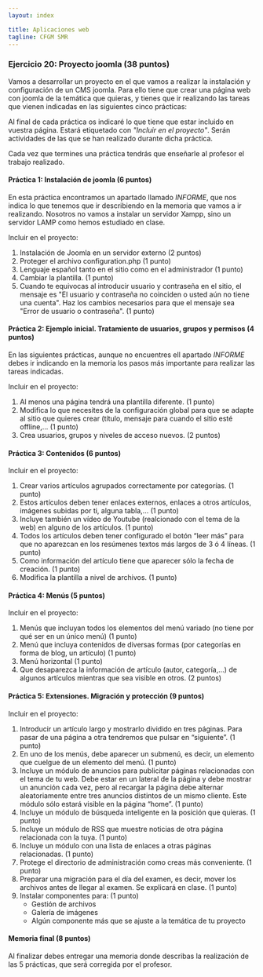 ```yaml
---
layout: index

title: Aplicaciones web
tagline: CFGM SMR
---
```


### Ejercicio 20: Proyecto joomla (38 puntos)

Vamos a desarrollar un proyecto en el que vamos a realizar la instalación y configuración de un CMS joomla. Para ello tiene que crear una página web con joomla de la temática que quieras, y tienes que ir realizando las tareas que vienen indicadas en las siguientes cinco prácticas:

Al final de cada práctica os indicaré lo que tiene que estar incluido en vuestra página. Estará etiquetado con *"Incluir en el proyecto"*. Serán actividades de las que se han realizado durante dicha práctica.

Cada vez que termines una práctica tendrás que enseñarle al profesor el trabajo realizado.

#### Práctica 1: Instalación de joomla (6 puntos)

En esta práctica encontramos un apartado llamado *INFORME*, que nos indica lo que tenemos que ir describiendo en la memoria que vamos a ir realizando. Nosotros no vamos a instalar un servidor Xampp, sino un servidor LAMP como hemos estudiado en clase.

Incluir en el proyecto: 

1. Instalación de Joomla en un servidor externo (2 puntos)
2. Proteger el archivo configuration.php (1 punto)
3. Lenguaje español tanto en el sitio como en el administrador (1 punto)
4. Cambiar la plantilla. (1 punto)
5. Cuando te equivocas al introducir usuario y contraseña en el sitio, el mensaje es "El usuario y contraseña no coinciden o usted aún no tiene una cuenta". Haz los cambios necesarios para que el mensaje sea "Error de usuario o contraseña". (1 punto)

#### Práctica 2: Ejemplo inicial. Tratamiento de usuarios, grupos y permisos (4 puntos)

En las siguientes prácticas, aunque no encuentres ell apartado *INFORME* debes ir indicando en la memoria los pasos más importante para realizar las tareas indicadas.

Incluir en el proyecto:

1. Al menos una página tendrá una plantilla diferente. (1 punto)
2. Modifica lo que necesites de la configuración global para que se adapte al sitio que quieres
crear (título, mensaje para cuando el sitio esté offline,... (1 punto)
3. Crea usuarios, grupos y niveles de acceso nuevos. (2 puntos)

#### Práctica 3: Contenidos (6 puntos)

Incluir en el proyecto:

1. Crear varios artículos agrupados correctamente por categorías. (1 punto)
2. Estos artículos deben tener enlaces externos, enlaces a otros artículos, imágenes subidas por ti, alguna tabla,... (1 punto)
3. Incluye también un vídeo de Youtube (realcionado con el tema de la web) en alguno de los artículos. (1 punto)
4. Todos los artículos deben tener configurado el botón “leer más” para que no aparezcan en los resúmenes textos más largos de 3 ó 4 líneas. (1 punto)
5. Como información del artículo tiene que aparecer sólo la fecha de creación. (1 punto)
6. Modifica la plantilla a nivel de archivos. (1 punto)

#### Práctica 4: Menús (5 puntos)

Incluir en el proyecto:

1. Menús que incluyan todos los elementos del menú variado (no tiene por qué ser en un único menú) (1 punto)
2. Menú que incluya contenidos de diversas formas (por categorías en forma de blog, un artículo) (1 punto)
3. Menú horizontal (1 punto)
4. Que desaparezca la información de artículo (autor, categoría,...) de algunos artículos mientras que sea visible en otros. (2 puntos)

#### Práctica 5: Extensiones. Migración y protección (9 puntos)

Incluir en el proyecto:

1. Introducir un artículo largo y mostrarlo dividido en tres páginas. Para pasar de una página a otra tendremos que pulsar en “siguiente”. (1 punto)
2. En uno de los menús, debe aparecer un submenú, es decir, un elemento que cuelgue de un elemento del menú. (1 punto)
3. Incluye un módulo de anuncios para publicitar páginas relacionadas con el tema de tu web. Debe estar en un lateral de la página y debe mostrar un anunción cada vez, pero al recargar la página debe alternar aleatoriamente entre tres anuncios distintos de un mismo cliente. Este módulo sólo estará visible en la página “home”. (1 punto)
4. Incluye un módulo de búsqueda inteligente en la posición que quieras. (1 punto)
5. Incluye un módulo de RSS que muestre noticias de otra página relacionada con la tuya. (1 punto)
6. Incluye un módulo con una lista de enlaces a otras páginas relacionadas. (1 punto)
7. Protege el directorio de administración como creas más conveniente. (1 punto)
8. Preparar una migración para el día del examen, es decir, mover los archivos antes de llegar al examen. Se explicará en clase. (1 punto)
9. Instalar componentes para: (1 punto)
	* Gestión de archivos
	* Galería de imágenes
	* Algún componente más que se ajuste a la temática de tu proyecto

#### Memoria final (8 puntos)

Al finalizar debes entregar una memoria donde describas la realización de las 5 prácticas, que será corregida por el profesor.